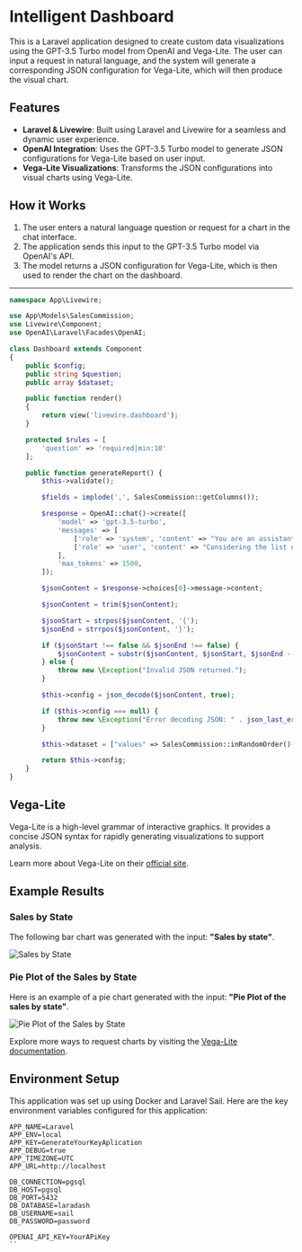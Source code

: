 # Intelligent Dashboard

This is a Laravel application designed to create custom data visualizations using the GPT-3.5 Turbo model from OpenAI and Vega-Lite. The user can input a request in natural language, and the system will generate a corresponding JSON configuration for Vega-Lite, which will then produce the visual chart.

## Features

- **Laravel & Livewire**: Built using Laravel and Livewire for a seamless and dynamic user experience.
- **OpenAI Integration**: Uses the GPT-3.5 Turbo model to generate JSON configurations for Vega-Lite based on user input.
- **Vega-Lite Visualizations**: Transforms the JSON configurations into visual charts using Vega-Lite.

## How it Works

1. The user enters a natural language question or request for a chart in the chat interface.
2. The application sends this input to the GPT-3.5 Turbo model via OpenAI's API.
3. The model returns a JSON configuration for Vega-Lite, which is then used to render the chart on the dashboard.
___________________________________________________________________________________________________________________________
```php
namespace App\Livewire;

use App\Models\SalesCommission;
use Livewire\Component;
use OpenAI\Laravel\Facades\OpenAI;

class Dashboard extends Component
{
    public $config;
    public string $question;
    public array $dataset;

    public function render()
    {
        return view('livewire.dashboard');
    }

    protected $rules = [
        'question' => 'required|min:10'
    ];

    public function generateReport() {
        $this->validate();

        $fields = implode(',', SalesCommission::getColumns());

        $response = OpenAI::chat()->create([
            'model' => 'gpt-3.5-turbo',
            'messages' => [
                ['role' => 'system', 'content' => "You are an assistant that generates JSON configurations for Vega-lite."],
                ['role' => 'user', 'content' => "Considering the list of fields ($fields), generate a JSON configuration for Vega-lite v5 (without data field and with description) that meets the following request: {$this->question}. Response only in JSON."],
            ],
            'max_tokens' => 1500,
        ]);

        $jsonContent = $response->choices[0]->message->content;

        $jsonContent = trim($jsonContent);

        $jsonStart = strpos($jsonContent, '{');
        $jsonEnd = strrpos($jsonContent, '}');

        if ($jsonStart !== false && $jsonEnd !== false) {
            $jsonContent = substr($jsonContent, $jsonStart, $jsonEnd - $jsonStart + 1);
        } else {
            throw new \Exception("Invalid JSON returned.");
        }

        $this->config = json_decode($jsonContent, true);

        if ($this->config === null) {
            throw new \Exception("Error decoding JSON: " . json_last_error_msg());
        }

        $this->dataset = ["values" => SalesCommission::inRandomOrder()->limit(100)->get()->toArray()];

        return $this->config;
    }
}
```
## Vega-Lite

Vega-Lite is a high-level grammar of interactive graphics. It provides a concise JSON syntax for rapidly generating visualizations to support analysis.

Learn more about Vega-Lite on their [official site](https://vega.github.io/vega-lite/).

## Example Results

### Sales by State

The following bar chart was generated with the input: **"Sales by state"**.

![Sales by State](https://github.com/user-attachments/assets/31030243-1af3-402c-9a43-cf3814f37a01)


### Pie Plot of the Sales by State

Here is an example of a pie chart generated with the input: **"Pie Plot of the sales by state"**.

![Pie Plot of the Sales by State](https://github.com/user-attachments/assets/3a63224b-8025-4ba2-bbc9-c4232ece3da7)

Explore more ways to request charts by visiting the [Vega-Lite documentation](https://vega.github.io/vega-lite/docs/).

## Environment Setup

This application was set up using Docker and Laravel Sail. Here are the key environment variables configured for this application:

```dotenv
APP_NAME=Laravel
APP_ENV=local
APP_KEY=GenerateYourKeyAplication
APP_DEBUG=true
APP_TIMEZONE=UTC
APP_URL=http://localhost

DB_CONNECTION=pgsql
DB_HOST=pgsql
DB_PORT=5432
DB_DATABASE=laradash
DB_USERNAME=sail
DB_PASSWORD=password

OPENAI_API_KEY=YourAPiKey
``
